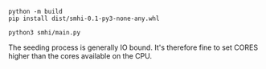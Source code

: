 ```
python -m build
pip install dist/smhi-0.1-py3-none-any.whl
```

```
python3 smhi/main.py
```

The seeding process is generally IO bound. It's therefore fine to set CORES higher than the cores available on the CPU.
